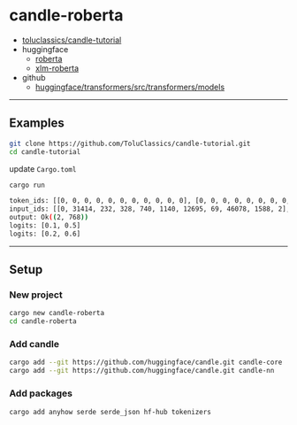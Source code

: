 # candle-roberta

- [toluclassics/candle-tutorial](https://github.com/ToluClassics/candle-tutorial)
- huggingface
  - [roberta](https://huggingface.co/docs/transformers/model_doc/roberta)
  - [xlm-roberta](https://huggingface.co/docs/transformers/model_doc/xlm-roberta)
- github
  - [huggingface/transformers/src/transformers/models](https://github.com/huggingface/transformers/tree/main/src/transformers/models)

---

## Examples

```bash
git clone https://github.com/ToluClassics/candle-tutorial.git
cd candle-tutorial
```

update `Cargo.toml`

```bash
cargo run

token_ids: [[0, 0, 0, 0, 0, 0, 0, 0, 0, 0, 0], [0, 0, 0, 0, 0, 0, 0, 0, 0, 0, 0]]
input_ids: [[0, 31414, 232, 328, 740, 1140, 12695, 69, 46078, 1588, 2], [0, 31414, 232, 328, 740, 1140, 12695, 69, 46078, 1588, 2]]
output: Ok((2, 768))
logits: [0.1, 0.5]
logits: [0.2, 0.6]
```

---

## Setup

### New project

```bash
cargo new candle-roberta
cd candle-roberta
```

### Add candle

```bash
cargo add --git https://github.com/huggingface/candle.git candle-core
cargo add --git https://github.com/huggingface/candle.git candle-nn
```

### Add packages

```bash
cargo add anyhow serde serde_json hf-hub tokenizers
```

